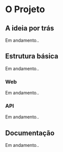 # O Projeto

## A ideia por trás
Em andamento..

## Estrutura básica
Em andamento..

### Web
Em andamento..

### API
Em andamento..

## Documentação
Em andamento..
